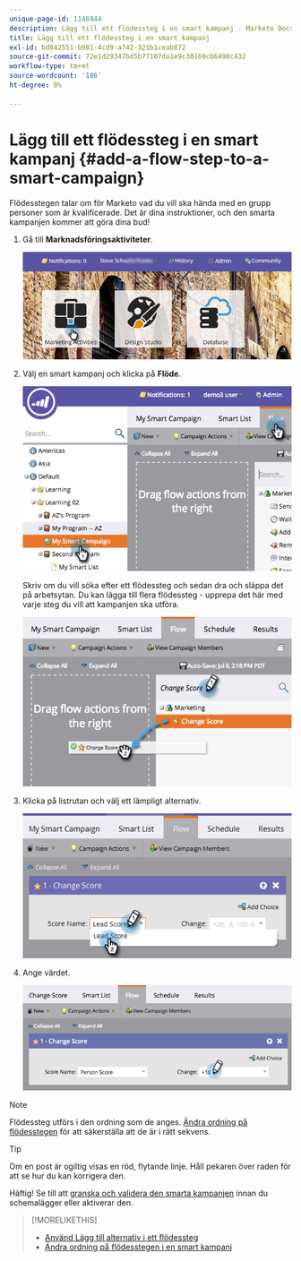 ```yaml
---
unique-page-id: 1146944
description: Lägg till ett flödessteg i en smart kampanj - Marketo Docs - produktdokumentation
title: Lägg till ett flödessteg i en smart kampanj
exl-id: bd842551-b981-4cd9-a742-321b1ceab872
source-git-commit: 72e1d29347bd5b77107da1e9c30169cb6490c432
workflow-type: tm+mt
source-wordcount: '186'
ht-degree: 0%

---
```


# Lägg till ett flödessteg i en smart kampanj {#add-a-flow-step-to-a-smart-campaign}

Flödesstegen talar om för Marketo vad du vill ska hända med en grupp personer som är kvalificerade. Det är dina instruktioner, och den smarta kampanjen kommer att göra dina bud!

1. Gå till **Marknadsföringsaktiviteter**.

   ![](assets/login-marketing-activities.png)

1. Välj en smart kampanj och klicka på **Flöde**.

   ![](assets/image2014-9-19-16-3a27-3a1.png)

   Skriv om du vill söka efter ett flödessteg och sedan dra och släppa det på arbetsytan. Du kan lägga till flera flödessteg - upprepa det här med varje steg du vill att kampanjen ska utföra.

   ![](assets/image2014-9-19-16-3a27-3a7.png)

1. Klicka på listrutan och välj ett lämpligt alternativ.

   ![](assets/four-1.png)

1. Ange värdet.

   ![](assets/changescorevalue-cursor.png)

>[!NOTE]
>
>Flödessteg utförs i den ordning som de anges.  [Ändra ordning på flödesstegen](/help/marketo/product-docs/core-marketo-concepts/smart-campaigns/flow-actions/add-a-flow-step-to-a-smart-campaign/reorder-the-flow-steps-in-a-smart-campaign.md) för att säkerställa att de är i rätt sekvens.

>[!TIP]
>
>Om en post är ogiltig visas en röd, flytande linje. Håll pekaren över raden för att se hur du kan korrigera den.

Häftig! Se till att [granska och validera den smarta kampanjen](/help/marketo/product-docs/core-marketo-concepts/smart-campaigns/creating-a-smart-campaign/smart-campaign-checklist.md) innan du schemalägger eller aktiverar den.

>[!MORELIKETHIS]
>
>* [Använd Lägg till alternativ i ett flödessteg](/help/marketo/product-docs/core-marketo-concepts/smart-campaigns/flow-actions/use-add-choice-in-a-flow-step.md)
>* [Ändra ordning på flödesstegen i en smart kampanj](/help/marketo/product-docs/core-marketo-concepts/smart-campaigns/flow-actions/add-a-flow-step-to-a-smart-campaign/reorder-the-flow-steps-in-a-smart-campaign.md)

